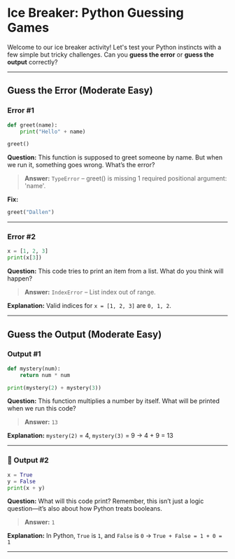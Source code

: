 # Ice Breaker: Python Guessing Games

Welcome to our ice breaker activity! Let's test your Python instincts with a few simple but tricky challenges.
Can you **guess the error** or **guess the output** correctly?

---

## Guess the Error (Moderate Easy)

### Error #1

```python
def greet(name):
    print("Hello" + name)

greet()
```

**Question:** This function is supposed to greet someone by name. But when we run it, something goes wrong. What’s the error?

> **Answer:** `TypeError` – greet() is missing 1 required positional argument: 'name'.

**Fix:**

```python
greet("Dallen")
```

---

### Error #2

```python
x = [1, 2, 3]
print(x[3])
```

**Question:** This code tries to print an item from a list. What do you think will happen?

> **Answer:** `IndexError` – List index out of range.

**Explanation:** Valid indices for `x = [1, 2, 3]` are `0, 1, 2`.

---

## Guess the Output (Moderate Easy)

### Output #1

```python
def mystery(num):
    return num * num

print(mystery(2) + mystery(3))
```

**Question:** This function multiplies a number by itself. What will be printed when we run this code?

> **Answer:** `13`

**Explanation:** `mystery(2)` = 4, `mystery(3)` = 9 → 4 + 9 = 13

---

### 🧠 Output #2

```python
x = True
y = False
print(x + y)
```

**Question:** What will this code print? Remember, this isn’t just a logic question—it’s also about how Python treats booleans.

> **Answer:** `1`

**Explanation:** In Python, `True` is `1`, and `False` is `0` → `True + False = 1 + 0 = 1`

---
